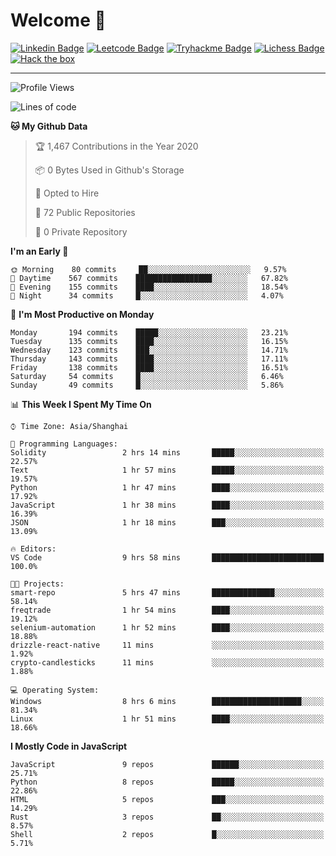 # Welcome 👋

[![Linkedin Badge](https://img.shields.io/badge/-PedroTorres-blue?style=flat-square&logo=Linkedin&logoColor=white&link=https://www.linkedin.com/in/PedroTorres/)](https://www.linkedin.com/in/pedro-torres-cruz/)
[![Leetcode Badge](https://img.shields.io/badge/profile-leetcode-green)](https://leetcode.com/corfucinas/)
[![Tryhackme Badge](https://img.shields.io/badge/profile-tryhackme-blue)](https://tryhackme.com/p/Corfucinas/)
[![Lichess Badge](https://img.shields.io/badge/challenge_me-lichess-yellow)](https://lichess.org/@/Corfucinas)
[![Hack the box](https://img.shields.io/badge/hack_the_box-profile-red)](https://www.hackthebox.eu/profile/375826)

---

<!--START_SECTION:waka-->
![Profile Views](http://img.shields.io/badge/Profile%20Views-1-blue)

![Lines of code](https://img.shields.io/badge/From%20Hello%20World%20I%27ve%20Written-23.5%20million%20lines%20of%20code-blue)

**🐱 My Github Data** 

> 🏆 1,467 Contributions in the Year 2020
 > 
> 📦 0 Bytes Used in Github's Storage 
 > 
> 💼 Opted to Hire
 > 
> 📜 72 Public Repositories
 > 
> 🔑 0 Private Repository 
 > 
**I'm an Early 🐤** 

```text
🌞 Morning    80 commits     ██░░░░░░░░░░░░░░░░░░░░░░░   9.57% 
🌆 Daytime    567 commits    █████████████████░░░░░░░░   67.82% 
🌃 Evening    155 commits    ████░░░░░░░░░░░░░░░░░░░░░   18.54% 
🌙 Night      34 commits     █░░░░░░░░░░░░░░░░░░░░░░░░   4.07%

```
📅 **I'm Most Productive on Monday** 

```text
Monday       194 commits    █████░░░░░░░░░░░░░░░░░░░░   23.21% 
Tuesday      135 commits    ████░░░░░░░░░░░░░░░░░░░░░   16.15% 
Wednesday    123 commits    ███░░░░░░░░░░░░░░░░░░░░░░   14.71% 
Thursday     143 commits    ████░░░░░░░░░░░░░░░░░░░░░   17.11% 
Friday       138 commits    ████░░░░░░░░░░░░░░░░░░░░░   16.51% 
Saturday     54 commits     █░░░░░░░░░░░░░░░░░░░░░░░░   6.46% 
Sunday       49 commits     █░░░░░░░░░░░░░░░░░░░░░░░░   5.86%

```


📊 **This Week I Spent My Time On** 

```text
⌚︎ Time Zone: Asia/Shanghai

💬 Programming Languages: 
Solidity                 2 hrs 14 mins       █████░░░░░░░░░░░░░░░░░░░░   22.57% 
Text                     1 hr 57 mins        █████░░░░░░░░░░░░░░░░░░░░   19.57% 
Python                   1 hr 47 mins        ████░░░░░░░░░░░░░░░░░░░░░   17.92% 
JavaScript               1 hr 38 mins        ████░░░░░░░░░░░░░░░░░░░░░   16.39% 
JSON                     1 hr 18 mins        ███░░░░░░░░░░░░░░░░░░░░░░   13.09%

🔥 Editors: 
VS Code                  9 hrs 58 mins       █████████████████████████   100.0%

🐱‍💻 Projects: 
smart-repo               5 hrs 47 mins       ██████████████░░░░░░░░░░░   58.14% 
freqtrade                1 hr 54 mins        ████░░░░░░░░░░░░░░░░░░░░░   19.12% 
selenium-automation      1 hr 52 mins        ████░░░░░░░░░░░░░░░░░░░░░   18.88% 
drizzle-react-native     11 mins             ░░░░░░░░░░░░░░░░░░░░░░░░░   1.92% 
crypto-candlesticks      11 mins             ░░░░░░░░░░░░░░░░░░░░░░░░░   1.88%

💻 Operating System: 
Windows                  8 hrs 6 mins        ████████████████████░░░░░   81.34% 
Linux                    1 hr 51 mins        ████░░░░░░░░░░░░░░░░░░░░░   18.66%

```

**I Mostly Code in JavaScript** 

```text
JavaScript               9 repos             ██████░░░░░░░░░░░░░░░░░░░   25.71% 
Python                   8 repos             █████░░░░░░░░░░░░░░░░░░░░   22.86% 
HTML                     5 repos             ███░░░░░░░░░░░░░░░░░░░░░░   14.29% 
Rust                     3 repos             ██░░░░░░░░░░░░░░░░░░░░░░░   8.57% 
Shell                    2 repos             █░░░░░░░░░░░░░░░░░░░░░░░░   5.71%

```



<!--END_SECTION:waka-->
